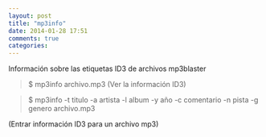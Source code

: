 ```yaml
---
layout: post
title: "mp3info"
date: 2014-01-28 17:51
comments: true
categories: 
---
```

Información sobre las etiquetas ID3 de archivos mp3blaster

>$ mp3info archivo.mp3 (Ver la información ID3)

>$ mp3info -t titulo -a artista -l album -y año -c comentario -n pista -g genero archivo.mp3

(Entrar información ID3 para un archivo mp3)

